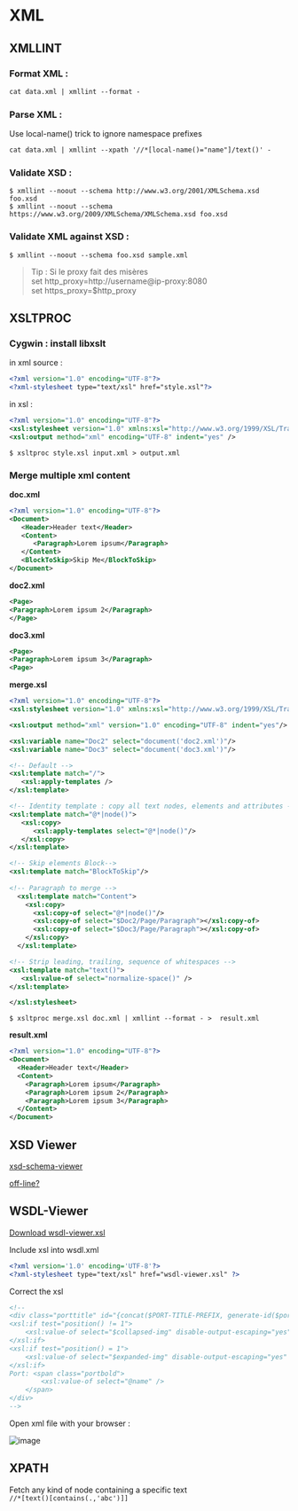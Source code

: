 # XML

## XMLLINT

### Format XML :  
```xml
cat data.xml | xmllint --format -
```
### Parse XML :  
Use local-name() trick to ignore namespace prefixes
```xml
cat data.xml | xmllint --xpath '//*[local-name()="name"]/text()' -
```
### Validate XSD :  
`$ xmllint --noout --schema http://www.w3.org/2001/XMLSchema.xsd foo.xsd`  
`$ xmllint --noout --schema https://www.w3.org/2009/XMLSchema/XMLSchema.xsd foo.xsd`  

### Validate XML against XSD :  
`$ xmllint --noout --schema foo.xsd sample.xml`  

> Tip : Si le proxy fait des misères  
> set http_proxy=http://username@ip-proxy:8080  
> set https_proxy=$http_proxy  

## XSLTPROC

### Cygwin : install libxslt  

in xml source :  
```xml
<?xml version="1.0" encoding="UTF-8"?>
<?xml-stylesheet type="text/xsl" href="style.xsl"?>
```
in xsl :  
```xml
<?xml version="1.0" encoding="UTF-8"?>
<xsl:stylesheet version="1.0" xmlns:xsl="http://www.w3.org/1999/XSL/Transform" xmlns:xs="http://www.w3.org/2001/XMLSchema">
<xsl:output method="xml" encoding="UTF-8" indent="yes" />
```

`$ xsltproc style.xsl input.xml > output.xml`  

### Merge multiple xml content  

**doc.xml**
```xml
<?xml version="1.0" encoding="UTF-8"?>
<Document>
   <Header>Header text</Header>
   <Content>
      <Paragraph>Lorem ipsum</Paragraph>
   </Content>
   <BlockToSkip>Skip Me</BlockToSkip>
</Document>
```
**doc2.xml**  
```xml
<Page>
<Paragraph>Lorem ipsum 2</Paragraph>
</Page>
```
**doc3.xml**
```xml
<Page>
<Paragraph>Lorem ipsum 3</Paragraph>
<Page>
```
**merge.xsl**
```xml
<?xml version="1.0" encoding="UTF-8"?>
<xsl:stylesheet version="1.0" xmlns:xsl="http://www.w3.org/1999/XSL/Transform">

<xsl:output method="xml" version="1.0" encoding="UTF-8" indent="yes"/>

<xsl:variable name="Doc2" select="document('doc2.xml')"/>
<xsl:variable name="Doc3" select="document('doc3.xml')"/>

<!-- Default -->
<xsl:template match="/">
   <xsl:apply-templates />
</xsl:template>

<!-- Identity template : copy all text nodes, elements and attributes -->
<xsl:template match="@*|node()">
   <xsl:copy>
      <xsl:apply-templates select="@*|node()"/>
   </xsl:copy>
</xsl:template>

<!-- Skip elements Block-->
<xsl:template match="BlockToSkip"/>
	
<!-- Paragraph to merge -->
  <xsl:template match="Content">
    <xsl:copy>
      <xsl:copy-of select="@*|node()"/>
      <xsl:copy-of select="$Doc2/Page/Paragraph"></xsl:copy-of>
      <xsl:copy-of select="$Doc3/Page/Paragraph"></xsl:copy-of>
    </xsl:copy>
  </xsl:template>

<!-- Strip leading, trailing, sequence of whitespaces -->
<xsl:template match="text()">
   <xsl:value-of select="normalize-space()" />
</xsl:template>

</xsl:stylesheet>
```

`$ xsltproc merge.xsl doc.xml | xmllint --format - >  result.xml`  

**result.xml**  
```xml
<?xml version="1.0" encoding="UTF-8"?>
<Document>
  <Header>Header text</Header>
  <Content>
    <Paragraph>Lorem ipsum</Paragraph>
    <Paragraph>Lorem ipsum 2</Paragraph>
    <Paragraph>Lorem ipsum 3</Paragraph>
  </Content>
</Document>
```


## XSD Viewer

[xsd-schema-viewer](https://github.com/peterraf/online-xsd-viewer)  

[off-line?](https://github.com/dgucc/sandbox/blob/main/tips/xsdviewer.html)  

## WSDL-Viewer

[Download wsdl-viewer.xsl](https://github.com/qvantel/wsdl-viewer/blob/master/wsdl-viewer.xsl)

Include xsl into wsdl.xml  

```xml
<?xml version='1.0' encoding='UTF-8'?>
<?xml-stylesheet type="text/xsl" href="wsdl-viewer.xsl" ?>
```
Correct the xsl 
```xml
<!--
<div class="porttitle" id="{concat($PORT-TITLE-PREFIX, generate-id($port-type))}">
<xsl:if test="position() != 1">
	<xsl:value-of select="$collapsed-img" disable-output-escaping="yes" />
</xsl:if>
<xsl:if test="position() = 1">
	<xsl:value-of select="$expanded-img" disable-output-escaping="yes" />
</xsl:if>
Port: <span class="portbold">
		<xsl:value-of select="@name" />
	</span>
</div>
-->
```
Open xml file with your browser :  

![image](https://github.com/user-attachments/assets/4704945d-eaa4-4d4d-9dc1-ac35082b1183)

## XPATH

Fetch any kind of node containing a specific text  
`//*[text()[contains(.,'abc')]]`  


